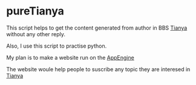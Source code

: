pureTianya
==========
This script helps to get the content generated from author in BBS [Tianya](http://www.tianya.cn) without any other reply.

Also, I use this script to practise python.

My plan is to make a website run on the [AppEngine](https://developers.google.com/appengine/)

The website woule help people to suscribe any topic they are interesed in [Tianya](http://www.tianya.cn)


